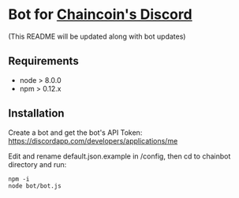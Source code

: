 # Bot for [Chaincoin's Discord](https://discord.gg/NabdcJ7)

(This README will be updated along with bot updates)

## Requirements

* node > 8.0.0
* npm > 0.12.x

## Installation

Create a bot and get the bot's API Token:
https://discordapp.com/developers/applications/me

Edit and rename default.json.example in /config, then cd to chainbot directory
and run:

```
npm -i
node bot/bot.js
```

